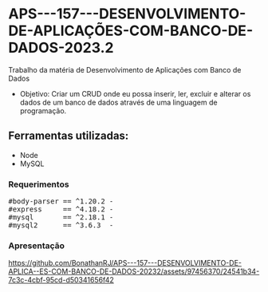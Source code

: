 # APS---157---DESENVOLVIMENTO-DE-APLICAÇÕES-COM-BANCO-DE-DADOS-2023.2

Trabalho da matéria de Desenvolvimento de Aplicações com Banco de Dados
- Objetivo: Criar um CRUD onde eu possa inserir, ler, excluir e alterar os dados de um banco de dados através de uma linguagem de programação.

## Ferramentas utilizadas:
- Node
- MySQL

### Requerimentos

<pre>
#body-parser == ^1.20.2 - 
#express     == ^4.18.2 - 
#mysql       == ^2.18.1 - 
#mysql2      == ^3.6.3  - 
</pre>   

### Apresentação

https://github.com/BonathanRJ/APS---157---DESENVOLVIMENTO-DE-APLICA--ES-COM-BANCO-DE-DADOS-20232/assets/97456370/24541b34-7c3c-4cbf-95cd-d50341656f42
